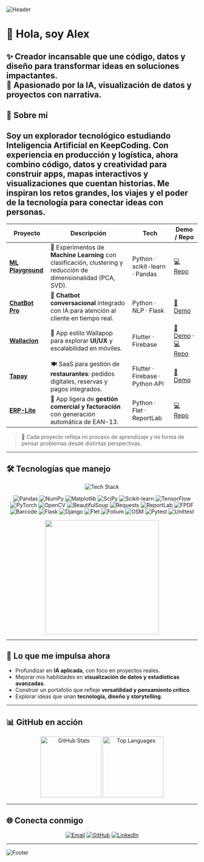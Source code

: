 

<!-- Banner superior -->
![Header](https://capsule-render.vercel.app/api?type=waving&color=0:00b4d8,100:0077b6&height=180&section=header&text=Alex%20Martín%20Peña&fontSize=35&fontColor=ffffff&fontAlignY=35)


# 👋 Hola, soy Alex
✨ **Creador incansable** que une **código, datos y diseño** para transformar ideas en soluciones impactantes.  
🚀 Apasionado por la **IA, visualización de datos y proyectos con narrativa**.
---


## 🌟 Sobre mí
Soy un **explorador tecnológico** estudiando **Inteligencia Artificial** en KeepCoding. Con experiencia en **producción y logística**, ahora combino código, datos y creatividad para construir **apps, mapas interactivos y visualizaciones** que cuentan historias. Me inspiran los retos grandes, los viajes y el poder de la tecnología para conectar ideas con personas.
---

| Proyecto | Descripción | Tech | Demo / Repo |
|----------|-------------|------|-------------|
| [**ML Playground**](https://github.com/amelanio/ml-playground) | 🤖 Experimentos de **Machine Learning** con clasificación, clustering y reducción de dimensionalidad (PCA, SVD). | Python · scikit-learn · Pandas | [💻 Repo](https://github.com/amelanio/ml-playground) |
| [**ChatBot Pro**](https://github.com/amelanio/chatbot-pro) | 💬 **Chatbot conversacional** integrado con IA para atención al cliente en tiempo real. | Python · NLP · Flask | [🤖 Demo](#) |
| [**Wallaclon**](https://github.com/amelanio/wallaclon) | 📱 App estilo Wallapop para explorar **UI/UX** y escalabilidad en móviles. | Flutter · Firebase | [🎥 Demo](#) · [💻 Repo](https://github.com/amelanio/wallaclon) |
| [**Tapay**](https://github.com/amelanio/tapay) | 🍽️ SaaS para gestión de **restaurantes**: pedidos digitales, reservas y pagos integrados. | Flutter · Firebase · Python API | [🍴 Demo](#) |
| [**ERP-Lite**](https://github.com/amelanio/erp-lite) | 🧾 App ligera de **gestión comercial y facturación** con generación automática de EAN-13. | Python · Flet · ReportLab | [💻 Repo](https://github.com/amelanio/erp-lite) |

> 🌱 Cada proyecto refleja mi proceso de aprendizaje y mi forma de pensar problemas desde distintas perspectivas.

---

## 🛠 Tecnologías que manejo

<p align="center">
  <img src="https://skillicons.dev/icons?i=python,r,flutter,git,docker,postgresql" alt="Tech Stack" />
</p>

<p align="center">
  
  <!-- Datos y análisis -->
  <img src="https://img.shields.io/badge/-Pandas-150458?logo=pandas&logoColor=white" alt="Pandas"/>
  <img src="https://img.shields.io/badge/-NumPy-013243?logo=numpy&logoColor=white" alt="NumPy"/>
  <img src="https://img.shields.io/badge/-Matplotlib-11557c?logo=plotly&logoColor=white" alt="Matplotlib"/>
  <img src="https://img.shields.io/badge/-SciPy-8CAAE6?logo=scipy&logoColor=white" alt="SciPy"/>
  <img src="https://img.shields.io/badge/-scikit--learn-F7931E?logo=scikit-learn&logoColor=white" alt="Scikit-learn"/>

  <!-- Machine Learning & AI -->
  <img src="https://img.shields.io/badge/-TensorFlow-FF6F00?logo=tensorflow&logoColor=white" alt="TensorFlow"/>
  <img src="https://img.shields.io/badge/-PyTorch-EE4C2C?logo=pytorch&logoColor=white" alt="PyTorch"/>

  <!-- Automatización -->
  <img src="https://img.shields.io/badge/-OpenCV-5C3EE8?logo=opencv&logoColor=white" alt="OpenCV"/>
  <img src="https://img.shields.io/badge/-BeautifulSoup-3b7d44?logo=python&logoColor=white" alt="BeautifulSoup"/>
  <img src="https://img.shields.io/badge/-Requests-00599C?logo=python&logoColor=white" alt="Requests"/>
  <img src="https://img.shields.io/badge/-ReportLab-4B8BBE?logo=python&logoColor=white" alt="ReportLab"/>
  <img src="https://img.shields.io/badge/-FPDF-4B8BBE?logo=python&logoColor=white" alt="FPDF"/>
  <img src="https://img.shields.io/badge/-Barcode-4B8BBE?logo=python&logoColor=white" alt="Barcode"/>

  <!-- Desarrollo y web -->
  <img src="https://img.shields.io/badge/-Flask-000000?logo=flask&logoColor=white" alt="Flask"/>
  <img src="https://img.shields.io/badge/-Django-092E20?logo=django&logoColor=white" alt="Django"/>
  <img src="https://img.shields.io/badge/-Flet-02569B?logo=python&logoColor=white" alt="Flet"/>

  <!-- Mapas y geo -->
  <img src="https://img.shields.io/badge/-Folium-77B829?logo=python&logoColor=white" alt="Folium"/>
  <img src="https://img.shields.io/badge/-OpenStreetMap-7EBC6F?logo=openstreetmap&logoColor=white" alt="OSM"/>

  <!-- Testing -->
  <img src="https://img.shields.io/badge/-Pytest-0A9EDC?logo=pytest&logoColor=white" alt="Pytest"/>
  <img src="https://img.shields.io/badge/-Unittest-0A9EDC?logo=python&logoColor=white" alt="Unittest"/>
</p>
<p align="center">
  <img src="https://media.giphy.com/media/26tn33aiTi1jkl6H6/giphy.gif" width="300"/>
</p>



---

## 🎯 Lo que me impulsa ahora
- Profundizar en **IA aplicada**, con foco en proyectos reales.  
- Mejorar mis habilidades en **visualización de datos y estadísticas avanzadas**.  
- Construir un portafolio que refleje **versatilidad y pensamiento crítico**.  
- Explorar ideas que unan **tecnología, diseño y storytelling**.

---

## 📊 GitHub en acción
<p align="center">
  <img src="https://github-readme-stats.vercel.app/api?username=amelanio&show_icons=true&theme=tokyonight" alt="GitHub Stats" height="160"/>
  <img src="https://github-readme-stats.vercel.app/api/top-langs/?username=amelanio&layout=compact&theme=tokyonight" alt="Top Languages" height="160"/>
</p>

---


## 🌐 Conecta conmigo
<p align="center">
  <a href="mailto:amelanio@gmail.com"><img src="https://img.shields.io/badge/Email-0078D4?style=for-the-badge&logo=microsoft-outlook&logoColor=white" alt="Email"></a>
  <a href="https://github.com/amelanio"><img src="https://img.shields.io/badge/GitHub-181717?style=for-the-badge&logo=github&logoColor=white" alt="GitHub"></a>
  <a href="https://www.linkedin.com/in/alejandro-martin-peña-74a555128/"><img src="https://img.shields.io/badge/LinkedIn-0077B5?style=for-the-badge&logo=linkedin&logoColor=white" alt="LinkedIn"></a>
</p>

---

<!-- Footer -->
![Footer](https://capsule-render.vercel.app/api?type=waving&color=0:0077b6,100:00b4d8&height=120&section=footer)
